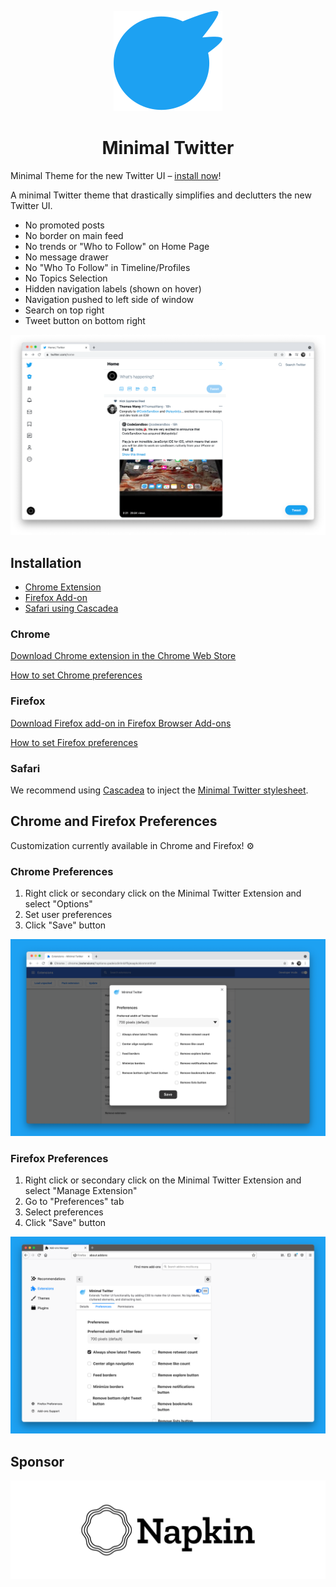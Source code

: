 <p align="center">
  <img alt="Minimal Twitter Icon" src="./minimal-twitter-icon.svg"/>
</p>

<h1 align="center">
  Minimal Twitter
</h1>

Minimal Theme for the new Twitter UI – [install now](#installation)!

A minimal Twitter theme that drastically simplifies and declutters the new Twitter UI.

- No promoted posts
- No border on main feed
- No trends or "Who to Follow" on Home Page
- No message drawer
- No "Who To Follow" in Timeline/Profiles
- No Topics Selection
- Hidden navigation labels (shown on hover)
- Navigation pushed to left side of window
- Search on top right
- Tweet button on bottom right

![screenshot](./screenshot.png)

## Installation

- [Chrome Extension](#chrome)
- [Firefox Add-on](#firefox)
- [Safari using Cascadea](#safari)

### Chrome

[Download Chrome extension in the Chrome Web Store](https://chrome.google.com/webstore/detail/pobhoodpcipjmedfenaigbeloiidbflp)

[How to set Chrome preferences](#chrome-preferences)

### Firefox

[Download Firefox add-on in Firefox Browser Add-ons](https://addons.mozilla.org/en-US/firefox/addon/min-twitter/)

[How to set Firefox preferences](#firefox-preferences)

### Safari

We recommend using [Cascadea](https://apps.apple.com/us/app/cascadea/id1432182561) to inject the [Minimal Twitter stylesheet](./twitter.safariextension/minimal-twitter.css).

## Chrome and Firefox Preferences

Customization currently available in Chrome and Firefox! ⚙️

### Chrome Preferences

1. Right click or secondary click on the Minimal Twitter Extension and select "Options"
2. Set user preferences
3. Click "Save" button

![Chrome Preferences](chrome-preferences.png)

### Firefox Preferences

1. Right click or secondary click on the Minimal Twitter Extension and select "Manage Extension"
2. Go to "Preferences" tab
3. Select preferences
4. Click "Save" button

![Firefox Preferences](firefox-preferences.png)

## Sponsor

<a href="https://www.napkin.io/">
  <img alt="Sponsor: Napkin" src="./NapkinLogotype.png"/>
</a>
